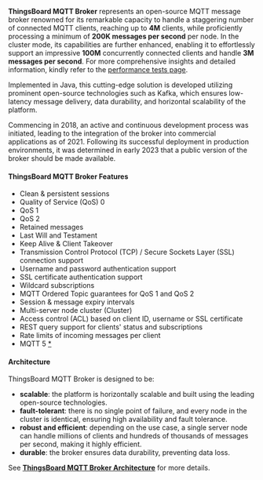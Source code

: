 
**ThingsBoard MQTT Broker** represents an open-source MQTT message broker renowned for its remarkable capacity to handle a staggering number of connected MQTT clients, 
reaching up to **4M** clients, while proficiently processing a minimum of **200K messages per second** per node. 
In the cluster mode, its capabilities are further enhanced, enabling it to effortlessly support an impressive **100M** concurrently connected clients 
and handle **3M messages per second**. For more comprehensive insights and detailed information, kindly refer to the [performance tests page](/docs/mqtt-broker/reference/performance-tests/).

Implemented in Java, this cutting-edge solution is developed utilizing prominent open-source technologies such as Kafka, 
which ensures low-latency message delivery, data durability, and horizontal scalability of the platform.

Commencing in 2018, an active and continuous development process was initiated, leading to the integration of the broker into commercial applications as of 2021. 
Following its successful deployment in production environments, it was determined in early 2023 that a public version of the broker should be made available.

#### ThingsBoard MQTT Broker Features

- Clean & persistent sessions
- Quality of Service (QoS) 0
- QoS 1
- QoS 2
- Retained messages
- Last Will and Testament
- Keep Alive & Client Takeover
- Transmission Control Protocol (TCP) / Secure Sockets Layer (SSL) connection support
- Username and password authentication support
- SSL certificate authentication support
- Wildcard subscriptions
- MQTT Ordered Topic guarantees for QoS 1 and QoS 2
- Session & message expiry intervals
- Multi-server node cluster (Cluster)
- Access control (ACL) based on client ID, username or SSL certificate
- REST query support for clients' status and subscriptions
- Rate limits of incoming messages per client
- MQTT 5 [*](https://github.com/thingsboard/thingsboard-mqtt-broker#thingsboard-mqtt-broker)


#### Architecture

ThingsBoard MQTT Broker is designed to be:

* **scalable**: the platform is horizontally scalable and built using the leading open-source technologies.
* **fault-tolerant**: there is no single point of failure, and every node in the cluster is identical, ensuring high availability and fault tolerance.
* **robust and efficient**: depending on the use case, a single server node can handle millions of clients and hundreds of thousands of messages per second, making it highly efficient.
* **durable**: the broker ensures data durability, preventing data loss.

See [**ThingsBoard MQTT Broker Architecture**](/docs/mqtt-broker/architecture) for more details.
